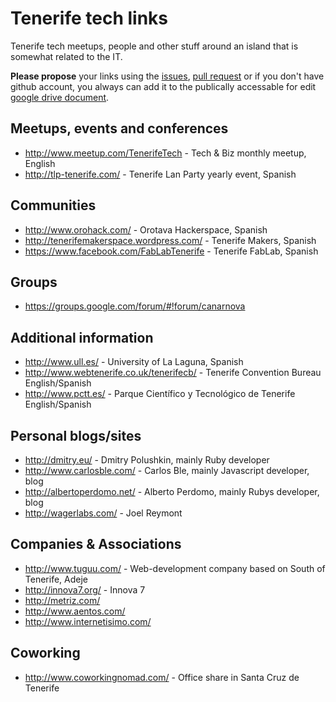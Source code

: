 Tenerife tech links
===================

Tenerife tech meetups, people and other stuff around an island that is somewhat related to the IT.

**Please propose** your links using the [issues](https://github.com/dmitry/tenerife/issues), [pull request](https://github.com/dmitry/tenerife/pulls) or if you don't have github account, you always can add it to the publically accessable for edit [google drive document](https://docs.google.com/document/d/1KDHkdGE5fQcPY0oZbvmtVaSQg-a0GbPOwrj7BULeXz8/edit?usp=sharing).


## Meetups, events and conferences

* http://www.meetup.com/TenerifeTech - Tech & Biz monthly meetup, English
* http://tlp-tenerife.com/ - Tenerife Lan Party yearly event, Spanish

## Communities

* http://www.orohack.com/ - Orotava Hackerspace, Spanish
* http://tenerifemakerspace.wordpress.com/ - Tenerife Makers, Spanish
* https://www.facebook.com/FabLabTenerife - Tenerife FabLab, Spanish

## Groups

* https://groups.google.com/forum/#!forum/canarnova

## Additional information

* http://www.ull.es/ - University of La Laguna, Spanish
* http://www.webtenerife.co.uk/tenerifecb/ - Tenerife Convention Bureau English/Spanish
* http://www.pctt.es/ - Parque Científico y Tecnológico de Tenerife English/Spanish

## Personal blogs/sites

* http://dmitry.eu/ - Dmitry Polushkin, mainly Ruby developer
* http://www.carlosble.com/ - Carlos Ble, mainly Javascript developer, blog
* http://albertoperdomo.net/ - Alberto Perdomo, mainly Rubys developer, blog
* http://wagerlabs.com/ - Joel Reymont

## Companies & Associations

* http://www.tuguu.com/ - Web-development company based on South of Tenerife, Adeje
* http://innova7.org/ - Innova 7
* http://metriz.com/
* http://www.aentos.com/
* http://www.internetisimo.com/

## Coworking

* http://www.coworkingnomad.com/ - Office share in Santa Cruz de Tenerife
